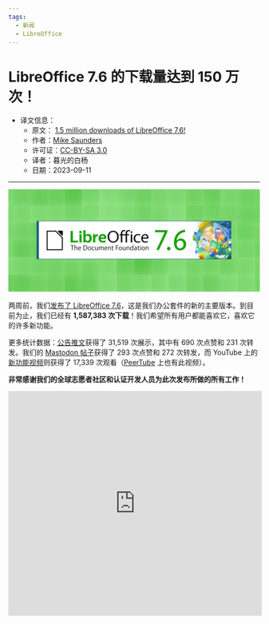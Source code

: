```yaml
---
tags:
  - 新闻
  - LibreOffice
---
```


# LibreOffice 7.6 的下载量达到 150 万次！

- 译文信息：
    - 原文： [1.5 million downloads of LibreOffice 7.6!](https://blog.documentfoundation.org/blog/2023/09/11/1-5-million-downloads-of-libreoffice-7-6/)
    - 作者：[Mike Saunders](https://blog.documentfoundation.org/blog/author/mikesaunders/)
    - 许可证：[CC-BY-SA 3.0](https://creativecommons.org/licenses/by-sa/3.0/)
    - 译者：暮光的白杨
    - 日期：2023-09-11

---

![](./images/2023-09/tdf/LO76_green.png)

两周前，我们[发布了 LibreOffice 7.6]，这是我们办公套件的新的主要版本。到目前为止，我们已经有 **1,587,383 次下载**！我们希望所有用户都能喜欢它，喜欢它的许多新功能。

[发布了 LibreOffice 7.6]: ./tdf-libreoffice-7.6.md

更多统计数据：[公告推文]获得了 31,519 次展示，其中有 690 次点赞和 231 次转发。我们的 [Mastodon 帖子]获得了 293 次点赞和 272 次转发，而 YouTube 上的[新功能视频]则获得了 17,339 次观看（[PeerTube] 上也有此视频）。

[公告推文]: https://twitter.com/LibreOffice/status/1693583460844093637
[Mastodon 帖子]: https://fosstodon.org/@libreoffice/110927332496290015
[新功能视频]: https://www.youtube.com/watch?v=AB7TbrkCTSA
[PeerTube]: https://peertube.opencloud.lu/w/6yyK92nUA39dnhyF3JtkK3

**非常感谢我们的全球志愿者社区和认证开发人员为此次发布所做的所有工作！**

<iframe width="508" height="450" src="https://www.youtube.com/embed/AB7TbrkCTSA" title="LibreOffice 7.6: New Features" frameborder="0" allow="accelerometer; autoplay; clipboard-write; encrypted-media; gyroscope; picture-in-picture; web-share" allowfullscreen></iframe>